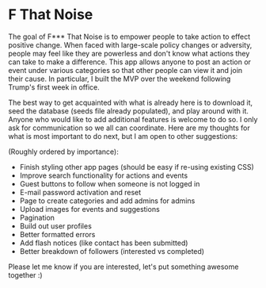 # F That Noise

The goal of F*** That Noise is to empower people to take action to effect positive change. When faced with large-scale policy changes or adversity, people may feel like they are powerless and don't know what actions they can take to make a difference. This app allows anyone to post an action or event under various categories so that other people can view it and join their cause. In particular, I built the MVP over the weekend following Trump's first week in office.

The best way to get acquainted with what is already here is to download it, seed the database (seeds file already populated), and play around with it. Anyone who would like to add additional features is welcome to do so. I only ask for communication so we all can coordinate. Here are my  thoughts for what is most important to do next, but I am open to other suggestions:

(Roughly ordered by importance):

* Finish styling other app pages (should be easy if re-using existing CSS)
* Improve search functionality for actions and events
* Guest buttons to follow when someone is not logged in
* E-mail password activation and reset
* Page to create categories and add admins for admins
* Upload images for events and suggestions
* Pagination
* Build out user profiles
* Better formatted errors
* Add flash notices (like contact has been submitted)
* Better breakdown of followers (interested vs completed)

Please let me know if you are interested, let's put something awesome together :)
